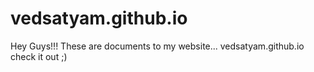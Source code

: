 # vedsatyam.github.io

Hey Guys!!! These are documents to my website... vedsatyam.github.io check it out ;)
